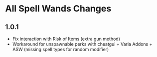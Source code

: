 # All Spell Wands Changes

## 1.0.1

- Fix interaction with Risk of Items (extra gun method)
- Workaround for unspawnable perks with cheatgui + Varia Addons + ASW (missing spell types for random modifier)
